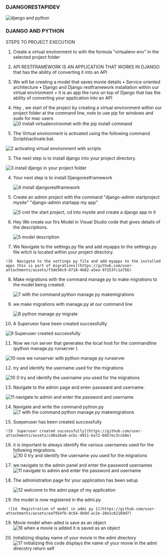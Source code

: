 ### DJANGORESTAPIDEV

![django and python](https://github.com/user-attachments/assets/03c4c47d-69d2-41ff-88b4-d83710ee43f5)


 ### DJANGO AND PYTHON

 STEPS TO PROJECT EXECUTION
 
1.	Create a virtual environment to with the formula “virtualenv env” in the selected project folder
2.	API RESTFRAMEWORK IS AN APPLICATION THAT WORKS IN DJANGO  that has the ability of converting it into an API
3.	We will be creating a model that saves movie details
•	Service oriented architecture 
•	Django and Django restframework installation within our virtual environment = it is an app the runs on top of Django that has the ability of converting your application into an API

1.  Hey , we start of the project by creating a virtual environment within our project folder at the command line, note to use pip for windows and sudo for mac users
   ![0  install virtualenvironmet with the pip install command](https://github.com/user-attachments/assets/ad2dd075-d7af-4871-816e-b8c88df8c23f)

2. The Virtual environment is activated using the following command    Scripts\activate.bat.
   
![2  activating virtual environment with scripts](https://github.com/user-attachments/assets/894b1b6c-2d9a-4a4c-8363-6e7ef0dabd11)

3. The next step is to install django into your project directory.

 ![3  install django in your project folder](https://github.com/user-attachments/assets/56416e7e-bc33-4973-b3be-7df14ac927db)

4. Your next step is to install Djangorestframework

   ![4  install djangorestframework](https://github.com/user-attachments/assets/a44835bf-bda3-4c76-85d7-64e8c02f4375)

5. Create an admin project with the command
   "django-admin startproject mysite"
   "django-admin startapp my app"

   ![5  cret the start project, cd into mysite and create a django app in it](https://github.com/user-attachments/assets/06da29be-969b-4fbe-82e7-38b66d5c83f5)

6. Hey We create our firs Model in Visual Studio code that gives details of the descriptions.
   
   ![5  model description](https://github.com/user-attachments/assets/022203eb-1ea6-4661-a0a2-d8a7e41a144c)

7.   We Navigate to the settings.py file and add myapps to the settings.py file witch is located within your project directory.

    ![6  Navigate to the settings py file and add myapps to the installed apps this is part of migrations](https://github.com/user-attachments/assets/f3de50c9-6718-4b82-a5ea-97253fc1a756)

8. Make migrations with the command manage.py to make migrations to the model being created.

   ![7 with the command python manage py makemigrations](https://github.com/user-attachments/assets/63933d00-af74-4cd2-8833-104d6bd9ea8b)

9. we make migrations with manage.py at our command line
    
    ![8  python manage py migrate](https://github.com/user-attachments/assets/36e9c5e8-a296-4579-aa6a-5ef5541f3999)

10. A Superuesr have been created successfullly
    
  ![9  Superuser created successfully](https://github.com/user-attachments/assets/d403615e-4ab8-419a-a2a4-3fcbf602b12a)

11. Now we run server that generates the local host for the commandline (python manage.py runserver )

![10 now we runserver with python manage py runserver](https://github.com/user-attachments/assets/30f5e561-6bc7-4129-923a-29d32cfe2502)

12. try and identify the username used for the migrations

  ![10 0 try and identify the username you used for the migrations](https://github.com/user-attachments/assets/73d9e5e0-f097-4fb8-8ef9-e9dd9c8a8ee1)

13.   Navigate to the admin page and enter passward and username.

   ![11  navigate to  admin and enter the password and username](https://github.com/user-attachments/assets/22b8da1c-1e23-461a-8adc-1254893d8371)

14. Navigate and write the command python.py 
   ![7 with the command python manage py makemigrations](https://github.com/user-attachments/assets/b2032d5e-ddc2-48f3-b9aa-253b8e50cc96)

 15.    Sueperuser has been created successfully

    ![9  Superuser created successfully](https://github.com/user-attachments/assets/c40a16a8-acbc-4911-ba72-0d57ec3ccb8e)

16. it is important to always identify the various usernames used for the following migrations.
    ![10 0 try and identify the username you used for the migrations](https://github.com/user-attachments/assets/f306925e-4be9-4744-b7dd-40bdd9ad2581)

17. we navigate to the admin panel and enter the password usernames
    ![11  navigate to  admin and enter the password and username](https://github.com/user-attachments/assets/55b224bd-27ce-4016-b3f6-4814271d21b8)

18. The administraiton page for your application has been setup

    ![12  welcome to the admi page of my application](https://github.com/user-attachments/assets/fe0a828e-57ce-4b8e-ac1c-6a7b888aea62)


 18.   the model is now registered in the admi.py

     ![14  Registration of model in admi py 1](https://github.com/user-attachments/assets/eaf954fb-0c64-4b9d-ac2e-28e1c62169d7)


19. Movie model when aded is save as an object
   ![16  when a movie is added it is saved as an object](https://github.com/user-attachments/assets/68619957-6c83-44a9-9da6-9516ef9f1e38)

20. Initializing display name of your movie in the admi directory
   ![17  initializing this code displays the name of your movie in the admi direcotry  return self](https://github.com/user-attachments/assets/d95c1f42-62d7-467c-8937-ce68f7619b4c)

